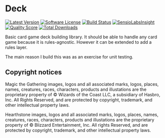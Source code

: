 # Deck

[![Latest Version](http://img.shields.io/github/release/avataru/deck.svg?style=flat)](https://github.com/avatary/deck/releases)
[![Software License](https://img.shields.io/badge/license-MIT-blue.svg?style=flat)](LICENSE.md)
[![Build Status](https://img.shields.io/travis/avataru/deck/master.svg?style=flat)](https://travis-ci.org/avataru/deck)
[![SensioLabsInsight](https://insight.sensiolabs.com/projects/dcf5c519-464c-4108-9ca2-327e92c977a3/mini.png)](https://insight.sensiolabs.com/projects/dcf5c519-464c-4108-9ca2-327e92c977a3)
[![Quality Score](https://img.shields.io/scrutinizer/g/avataru/deck/master.svg?style=flat)](https://scrutinizer-ci.com/g/avataru/deck)
[![Total Downloads](https://img.shields.io/packagist/dt/avataru/deck.svg?style=flat)](https://packagist.org/packages/avataru/deck)

Basic card game deck building library. It should be able to handle any card game
because it is rules-agnostic. However it can be extended to add a rules layer.

The main reason I build this was as an exercise for unit testing.

## Copyright notices

Magic the Gathering images, logos and all associated marks, logos, places, names, creatures, races, characters, products and illustations are the proprietary property of © Wizards of the Coast LLC, a subsidiary of Hasbro, Inc. All Rights Reserved, and are protected by copyright, trademark, and other intellectual property laws.

Hearthstone images, logos and all associated marks, logos, places, names, creatures, races, characters, products and illustations are the proprietary property of © Blizzard Entertainment, Inc. All rights Reserved, and are protected by copyright, trademark, and other intellectual property laws.

